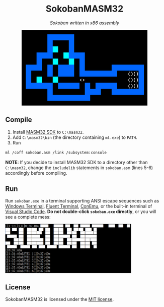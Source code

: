 <div align="center">
    <h1>SokobanMASM32</h1>
    <p><em>Sokoban written in x86 assembly</em></p>
    <img src="screenshot.png" width="400px">
</div>

## Compile

1. Install [MASM32 SDK](https://www.masm32.com/) to `C:\masm32`.
2. Add `C:\masm32\bin` (the directory containing `ml.exe`) to `PATH`.
3. Run

```sh
ml /coff sokoban.asm /link /subsystem:console
```

**NOTE**: If you decide to install MASM32 SDK to a directory other than `C:\masm32`, change the `includelib` statements in `sokoban.asm` (lines 5-6) accordingly before compiling.

## Run

Run `sokoban.exe` in a terminal supporting ANSI escape sequences such as [Windows Terminal](https://aka.ms/terminal), [Fluent Terminal](https://apps.microsoft.com/store/detail/fluent-terminal/9P2KRLMFXF9T), [ConEmu](https://conemu.github.io/), or the built-in terminal of [Visual Studio Code](https://code.visualstudio.com/). **Do not double-click `sokoban.exe` directly**, or you will see a complete mess:

<img src="mess.png" width="400px">

## License

SokobanMASM32 is licensed under the [MIT license](https://opensource.org/licenses/MIT).
